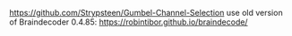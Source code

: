https://github.com/Strypsteen/Gumbel-Channel-Selection
use old version of Braindecoder 0.4.85:
https://robintibor.github.io/braindecode/